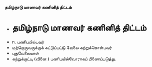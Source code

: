 **தமிழ்நாடு மாணவர் கணினித் திட்டம்**
- # தமிழ்நாடு மாணவர் கணினித் திட்டம்
- n. பணிபயில்பவர்
- மற்றொருவருக்குக் கட்டுப்பட்டு வேலை கற்றுக்கொள்பவர்
- புதுவேலையாள்
- கற்றுக்குட்டி (வினை.) பணிபயில்வோராகப் பிணைப்படுத்து.

